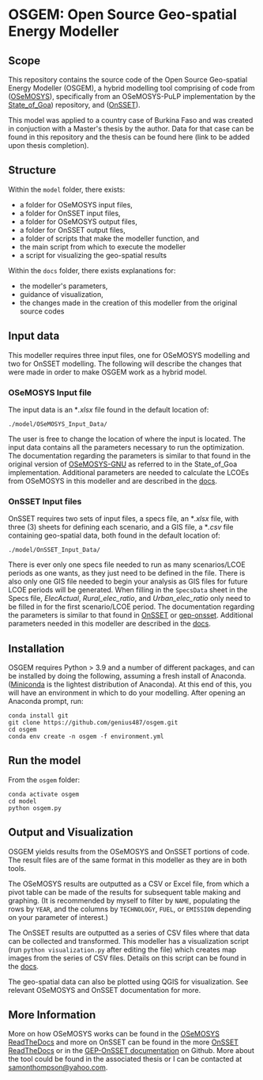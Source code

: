 # OSGEM: Open Source Geo-spatial Energy Modeller

## Scope

This repository contains the source code of the Open Source Geo-spatial Energy Modeller (OSGEM), a hybrid modelling tool comprising of code from ([OSeMOSYS](http://www.osemosys.org/)), specifically from an OSeMOSYS-PuLP implementation by the [State_of_Goa](https://github.com/robertodawid/State_of_Goa)) repository, and ([OnSSET](http://www.onsset.org/)).

This model was applied to a country case of Burkina Faso and was created in conjuction with a Master's thesis by the author. Data for that case can be found in this repository and the thesis can be found here (link to be added upon thesis completion).

## Structure

Within the ```model``` folder, there exists:
- a folder for OSeMOSYS input files,
- a folder for OnSSET input files,
- a folder for OSeMOSYS output files,
- a folder for OnSSET output files,
- a folder of scripts that make the modeller function, and
- the main script from which to execute the modeller
- a script for visualizing the geo-spatial results

Within the ```docs``` folder, there exists explanations for:
- the modeller's parameters,
- guidance of visualization,
- the changes made in the creation of this modeller from the original source codes

## Input data

This modeller requires three input files, one for OSeMOSYS modelling and two for OnSSET modelling. The following will describe the changes that were made in order to make OSGEM work as a hybrid model.

### OSeMOSYS Input file

The input data is an **.xlsx* file found in the default location of:
```
./model/OSeMOSYS_Input_Data/
```
The user is free to change the location of where the input is located. The input data contains all the parameters necessary to run the optimization. The documentation regarding the parameters is similar to that found in the original version of [OSeMOSYS-GNU](https://osemosys.readthedocs.io/en/latest/) as referred to in the State_of_Goa implementation. Additional parameters are needed to calculate the LCOEs from OSeMOSYS in this modeller and are described in the [docs](https://github.com/genius487/osgem/blob/main/docs/parameters.md).

### OnSSET Input files

OnSSET requires two sets of input files, a specs file, an **.xlsx* file, with three (3) sheets for defining each scenario, and a GIS file, a **.csv* file containing geo-spatial data, both found in the default location of:
```
./model/OnSSET_Input_Data/
```
There is ever only one specs file needed to run as many scenarios/LCOE periods as one wants, as they just need to be defined in the file. There is also only one GIS file needed to begin your analysis as GIS files for future LCOE periods will be generated. When filling in the `SpecsData` sheet in the Specs file, *ElecActual*, *Rural_elec_ratio*, and *Urban_elec_ratio* only need to be filled in for the first scenario/LCOE period. The documentation regarding the parameters is similar to that found in [OnSSET](https://onsset.readthedocs.io/en/latest/) or [gep-onsset](https://github.com/global-electrification-platform/gep-onsset/blob/master/docs/source/Input%20file%20calibration%20and%20update.rst). Additional parameters needed in this modeller are described in the [docs](https://github.com/genius487/osgem/blob/main/docs/parameters.md).


## Installation

OSGEM requires Python > 3.9 and a number of different packages, and can be installed by doing the following, assuming a fresh install of Anaconda. ([Miniconda](https://docs.anaconda.com/miniconda/) is the lightest distribution of Anaconda). At this end of this, you will have an environment in which to do your modelling. After opening an Anaconda prompt, run:

```
conda install git
git clone https://github.com/genius487/osgem.git
cd osgem
conda env create -n osgem -f environment.yml
```

## Run the model

From the ```osgem``` folder:

```
conda activate osgem
cd model
python osgem.py
```

## Output and Visualization

OSGEM yields results from the OSeMOSYS and OnSSET portions of code. The result files are of the same format in this modeller as they are in both tools. 

The OSeMOSYS results are outputted as a CSV or Excel file, from which a pivot table can be made of the results for subsequent table making and graphing. (It is recommended by myself to filter by `NAME`, populating the rows by `YEAR`, and the columns by `TECHNOLOGY`, `FUEL`, or `EMISSION` depending on your parameter of interest.)

The OnSSET results are outputted as a series of CSV files where that data can be collected and transformed. This modeller has a visualization script (run `python visualization.py` after editing the file) which creates map images from the series of CSV files. Details on this script can be found in the [docs](https://github.com/genius487/osgem/blob/main/docs/visualization.md).

The geo-spatial data can also be plotted using QGIS for visualization. See relevant OSeMOSYS and OnSSET documentation for more.

## More Information
More on how OSeMOSYS works can be found in the [OSeMOSYS ReadTheDocs](https://osemosys.readthedocs.io/en/latest/) and more on OnSSET can be found in the more [OnSSET ReadTheDocs](https://onsset.readthedocs.io/en/latest/) or in the [GEP-OnSSET documentation](https://github.com/global-electrification-platform/gep-onsset/tree/master/docs/source) on Github. More about the tool could be found in the associated thesis or I can be contacted at samonthompson@yahoo.com.
